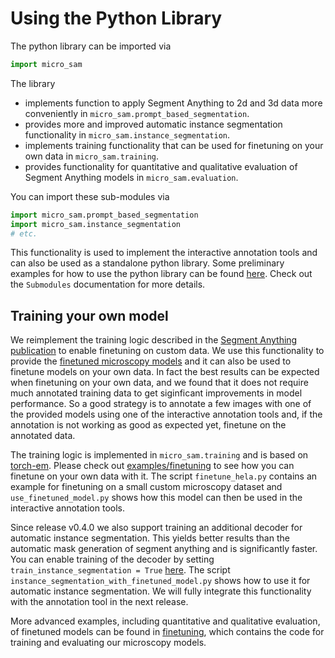 # Using the Python Library

The python library can be imported via
```python
import micro_sam
```

The library
- implements function to apply Segment Anything to 2d and 3d data more conveniently in `micro_sam.prompt_based_segmentation`.
- provides more and improved automatic instance segmentation functionality in `micro_sam.instance_segmentation`.
- implements training functionality that can be used for finetuning on your own data in `micro_sam.training`.
- provides functionality for quantitative and qualitative evaluation of Segment Anything models in `micro_sam.evaluation`.

You can import these sub-modules via
```python
import micro_sam.prompt_based_segmentation
import micro_sam.instance_segmentation
# etc.
```

This functionality is used to implement the interactive annotation tools and can also be used as a standalone python library.
Some preliminary examples for how to use the python library can be found [here](https://github.com/computational-cell-analytics/micro-sam/tree/master/examples/use_as_library). Check out the `Submodules` documentation for more details.

## Training your own model

We reimplement the training logic described in the [Segment Anything publication](https://arxiv.org/abs/2304.02643) to enable finetuning on custom data.
We use this functionality to provide the [finetuned microscopy models](#finetuned-models) and it can also be used to finetune models on your own data.
In fact the best results can be expected when finetuning on your own data, and we found that it does not require much annotated training data to get siginficant improvements in model performance.
So a good strategy is to annotate a few images with one of the provided models using one of the interactive annotation tools and, if the annotation is not working as good as expected yet, finetune on the annotated data.
<!--
TODO: provide link to the paper with results on how much data is needed
-->

The training logic is implemented in `micro_sam.training` and is based on [torch-em](https://github.com/constantinpape/torch-em). Please check out [examples/finetuning](https://github.com/computational-cell-analytics/micro-sam/tree/master/examples/finetuning) to see how you can finetune on your own data with it. The script `finetune_hela.py` contains an example for finetuning on a small custom microscopy dataset and `use_finetuned_model.py` shows how this model can then be used in the interactive annotation tools.

Since release v0.4.0 we also support training an additional decoder for automatic instance segmentation. This yields better results than the automatic mask generation of segment anything and is significantly faster.
You can enable training of the decoder by setting `train_instance_segmentation = True` [here](https://github.com/computational-cell-analytics/micro-sam/blob/master/examples/finetuning/finetune_hela.py#L165).
The script `instance_segmentation_with_finetuned_model.py` shows how to use it for automatic instance segmentation.
We will fully integrate this functionality with the annotation tool in the next release.

More advanced examples, including quantitative and qualitative evaluation, of finetuned models can be found in [finetuning](https://github.com/computational-cell-analytics/micro-sam/tree/master/finetuning), which contains the code for training and evaluating our microscopy models.
